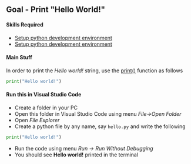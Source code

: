 ## Goal - Print "Hello World!"
#### Skills Required
* [Setup python development environment](https://nagasudhir.blogspot.com/2020/04/setup-python-development-environment_14.html)
* [Setup python development environment](https://nagasudhir.blogspot.com/2020/04/setup-python-development-environment_14.html)

#### Main Stuff
In order to print the _Hello world!_ string, use the [print()](http://docs.python.org/library/functions.html#print "(in Python v2.7)") function as follows
```python
print("Hello world!")
```

#### Run this in Visual Studio Code
* Create a folder in your PC
* Open this folder in Visual Studio Code using menu _File->Open Folder_
* Open _File Explorer_
* Create a python file by any name, say ```hello.py``` and write the following
```python
print("Hello world!")
```
* Run the code using menu _Run -> Run Without Debugging_
* You should see __Hello world!__ printed in the terminal
<!--stackedit_data:
eyJoaXN0b3J5IjpbLTIwNjYwMTMxMTIsLTEwMDU4NTc2MTRdfQ
==
-->